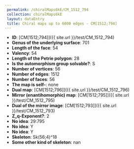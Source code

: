```yaml
--- 
 permalink: /chiralMaps6kE/CM_1512_794 
 collection: chiralMaps6kE
 layout: dataEntry
 title: Chiral maps up to 6000 edges - CM[1512;794]
---
```


- **ID**: [CM[1512;794]]({{ site.url }}/test/CM_1512_794)
- **Genus of the underlying surface**: 701
- **Length of the face**: 54
- **Valency**: 54
- **Length of the Petrie polygon**: 28
- **Is the automorphism group solvable?**: S
- **Number of vertices**: 56
- **Number of edges**: 1512
- **Number of faces**: 56
- **The map is self-**: none
- **Dual map**: [CM[1512;796]]({{ site.url }}/test/CM_1512_796)
- **Mirror (enantihomorphic) map**: [CM[1512;795]]({{ site.url }}/test/CM_1512_795)
- **Dual of the mirror image**: [CM[1512;793]]({{ site.url }}/test/CM_1512_793)
- **Z_q-Exponent?**: 2
- **No idea**:  29:795
- **No idea**: Y
- **No idea**: Y
- **Skeleton**: Sk(56;4)^18
- **Some other kind of skeleton**: nan
